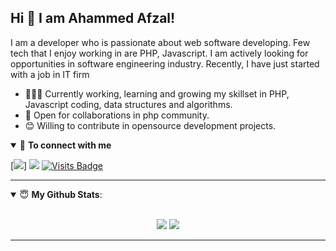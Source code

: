 ## Hi 👋 I am Ahammed Afzal! 

I am a developer who is passionate about web software developing. Few tech that I enjoy working in are PHP, Javascript. I am actively looking for opportunities in software engineering industry. Recently, I have just started with a job in IT firm

- 👨🏽‍💻 Currently working, learning and growing my skillset in PHP, Javascript coding, data structures and algorithms.
- 🤝 Open for collaborations in php community.
- 😊 Willing to contribute in opensource development projects.

<details open>
<summary>🤝 <b>To connect with me</b></summary>

<p align = "center">
 
[<img src ="https://img.shields.io/badge/portfolio-%23.svg?&style=for-the-badge&logo=&logoColor=white%22">]
[<img src="https://img.shields.io/badge/facebook-%231877F2.svg?&style=for-the-badge&logo=facebook&logoColor=white" />](https://www.facebook.com/afzal.ahaammed/) 
[![Visits Badge](https://img.shields.io/badge/GitHub-100000?style=for-the-badge&logo=github&logoColor=white)](https://github.com/ahmed-afzal1)

</p>

</details>

---

<details open>
 <summary> 😇 <b>My Github Stats</b>: </summary>

<br>

<p align = "center">
  <img src = "https://github-readme-stats.vercel.app/api?username=ahmed-afzal1&show_icons=true&theme=tokyonight&line_height=27">
  <img src = "https://github-readme-stats.vercel.app/api/top-langs/?username=ahmed-afzal1&hide=css,java,html&theme=tokyonight">
</p>

</details>




---


